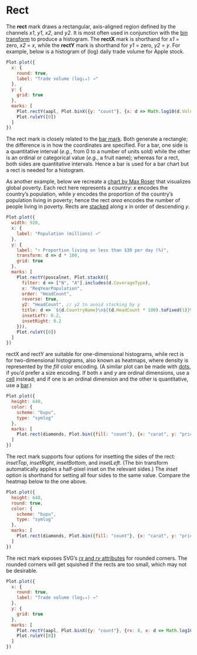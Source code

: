 # Rect

The **rect** mark draws a rectangular, axis-aligned region defined by the channels *x1*, *y1*, *x2*, and *y2*. It is most often used in conjunction with the [bin transform](./bin.md) to produce a histogram. The **rectX** mark is shorthand for *x1* = zero, *x2* = *x*, while the **rectY** mark is shorthand for *y1* = zero, *y2* = *y*. For example, below is a histogram of (log) daily trade volume for Apple stock.

```js
Plot.plot({
  x: {
    round: true,
    label: "Trade volume (log₁₀) →"
  },
  y: {
    grid: true
  },
  marks: [
    Plot.rectY(aapl, Plot.binX({y: "count"}, {x: d => Math.log10(d.Volume)})),
    Plot.ruleY([0])
  ]
})
```

The rect mark is closely related to the [bar mark](./bar.md). Both generate a rectangle; the difference is in how the coordinates are specified. For a bar, one side is a quantitative interval (*e.g.*, from 0 to a number of units sold) while the other is an ordinal or categorical value (*e.g.*, a fruit name); whereas for a rect, both sides are quantitative intervals. Hence a bar is used for a bar chart but a rect is needed for a histogram.

As another example, below we recreate a [chart by Max Roser](https://ourworldindata.org/poverty-minimum-growth-needed) that visualizes global poverty. Each rect here represents a country: *x* encodes the country’s population, while *y* encodes the proportion of the country’s population living in poverty; hence the rect *area* encodes the number of people living in poverty. Rects are [stacked](./stack.md) along *x* in order of descending *y*.

```js
Plot.plot({
  width: 928,
  x: {
    label: "Population (millions) →"
  },
  y: {
    label: "↑ Proportion living on less than $30 per day (%)",
    transform: d => d * 100,
    grid: true
  },
  marks: [
    Plot.rectY(povcalnet, Plot.stackX({
      filter: d => ["N", "A"].includes(d.CoverageType),
      x: "ReqYearPopulation",
      order: "HeadCount",
      reverse: true,
      y2: "HeadCount", // y2 to avoid stacking by y
      title: d => `${d.CountryName}\n${(d.HeadCount * 100).toFixed(1)}%`,
      insetLeft: 0.2,
      insetRight: 0.2
    })),
    Plot.ruleY([0])
  ]
})
```

rectX and rectY are suitable for one-dimensional histograms, while rect is for two-dimensional histograms, also known as heatmaps, where density is represented by the *fill* color encoding. (A similar plot can be made with [dots](./dot.md), if you’d prefer a size encoding. If both *x* and *y* are ordinal dimensions, use a [cell](./cell.md) instead; and if one is an ordinal dimension and the other is quantitative, use a [bar](./bar.md).)

```js
Plot.plot({
  height: 640,
  color: {
    scheme: "bupu",
    type: "symlog"
  },
  marks: [
    Plot.rect(diamonds, Plot.bin({fill: "count"}, {x: "carat", y: "price", thresholds: 100}))
  ]
})
```

The rect mark supports four options for insetting the sides of the rect: *insetTop*, *insetRight*, *insetBottom*, and *insetLeft*. (The bin transform automatically applies a half-pixel inset on the relevant sides.) The *inset* option is shorthand for setting all four sides to the same value. Compare the heatmap below to the one above.

```js
Plot.plot({
  height: 640,
  round: true,
  color: {
    scheme: "bupu",
    type: "symlog"
  },
  marks: [
    Plot.rect(diamonds, Plot.bin({fill: "count"}, {x: "carat", y: "price", thresholds: 100, inset: 0}))
  ]
})
```

The rect mark exposes SVG’s [*rx* and *ry* attributes](https://developer.mozilla.org/en-US/docs/Web/SVG/Attribute/rx) for rounded corners. The rounded corners will get squished if the rects are too small, which may not be desirable.

```js
Plot.plot({
  x: {
    round: true,
    label: "Trade volume (log₁₀) →"
  },
  y: {
    grid: true
  },
  marks: [
    Plot.rectY(aapl, Plot.binX({y: "count"}, {rx: 8, x: d => Math.log10(d.Volume)})),
    Plot.ruleY([0])
  ]
})
```
